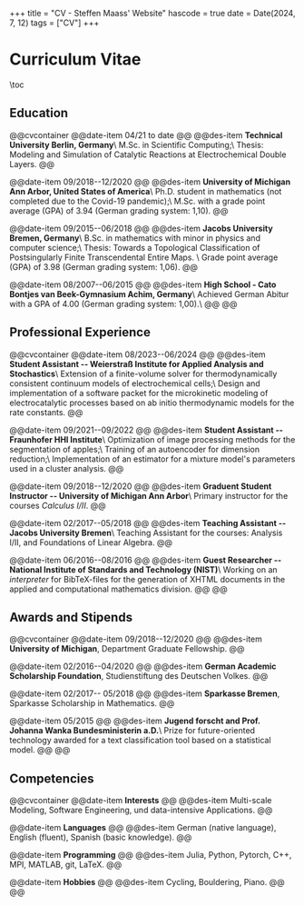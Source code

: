+++
title = "CV - Steffen Maass' Website"
hascode = true
date = Date(2024, 7, 12)
tags = ["CV"]
+++


# Curriculum Vitae

\toc

## Education

@@cvcontainer
@@date-item 
04/21 to date 
@@
@@des-item
**Technical University Berlin, Germany**\\
M.Sc. in Scientific Computing;\\
Thesis: Modeling and Simulation of Catalytic Reactions at Electrochemical Double Layers.
@@

@@date-item 
09/2018--12/2020 
@@
@@des-item
**University of Michigan Ann Arbor, United States of America**\\
Ph.D. student in mathematics (not completed due to the Covid-19 pandemic);\\
M.Sc. with a  grade point average (GPA) of 3.94 (German grading system: 1,10).
@@

@@date-item 
09/2015--06/2018 
@@
@@des-item
**Jacobs University Bremen, Germany**\\
B.Sc. in mathematics with minor in physics and computer science;\\
Thesis: Towards a Topological Classification of Postsingularly Finite Transcendental Entire Maps. \\
Grade point average (GPA) of 3.98 (German grading system: 1,06).
@@

@@date-item 
08/2007--06/2015
@@
@@des-item
**High School - Cato Bontjes van Beek-Gymnasium Achim, Germany**\\
Achieved German Abitur with a GPA of 4.00 (German grading system: 1,00).\\
@@
@@


## Professional Experience

@@cvcontainer
@@date-item 
08/2023--06/2024
@@
@@des-item
**Student Assistant -- Weierstraß Institute for Applied Analysis and Stochastics**\\
Extension of a finite-volume solver for thermodynamically consistent continuum models of electrochemical cells;\\
Design and implementation of a software packet for the microkinetic modeling of electrocatalytic processes based on ab initio thermodynamic models for the rate constants.
@@

@@date-item 
09/2021--09/2022 
@@
@@des-item
**Student Assistant -- Fraunhofer HHI Institute**\\
Optimization of image processing methods for the segmentation of apples;\\
Training of an autoencoder for dimension reduction;\\
Implementation of an estimator for a mixture model's parameters used in a cluster analysis.
@@

@@date-item 
09/2018--12/2020
@@
@@des-item
**Graduent Student Instructor -- University of Michigan Ann Arbor**\\
Primary instructor for the courses _Calculus I/II_.
@@

@@date-item 
02/2017--05/2018
@@
@@des-item
**Teaching Assistant -- Jacobs University Bremen**\\
Teaching Assistant for the courses: Analysis I/II, and Foundations of Linear Algebra.
@@

@@date-item 
06/2016--08/2016
@@
@@des-item
**Guest Researcher -- National Institute of Standards and Technology (NIST)**\\
Working on an _interpreter_ for BibTeX-files for the generation of XHTML documents in the applied and computational mathematics division.
@@
@@

## Awards and Stipends

@@cvcontainer
@@date-item 
09/2018--12/2020
@@
@@des-item
**University of Michigan**, Department Graduate Fellowship.
@@

@@date-item
02/2016--04/2020
@@
@@des-item
**German Academic Scholarship Foundation**, Studienstiftung des Deutschen Volkes.
@@

@@date-item 
02/2017-- 05/2018
@@
@@des-item
**Sparkasse Bremen**, Sparkasse Scholarship in Mathematics.
@@

@@date-item 
05/2015
@@
@@des-item
**Jugend forscht and Prof. Johanna Wanka Bundesministerin a.D.**\\
Prize for future-oriented technology awarded for a text classification tool based on a statistical model.
@@
@@

## Competencies

@@cvcontainer
@@date-item 
**Interests**
@@
@@des-item
Multi-scale Modeling, Software Engineering, und data-intensive Applications.
@@

@@date-item
**Languages**
@@
@@des-item
German (native language), English (fluent), Spanish (basic knowledge).
@@

@@date-item 
**Programming**
@@
@@des-item
Julia, Python, Pytorch, C++, MPI, MATLAB, git, LaTeX.
@@

@@date-item 
**Hobbies**
@@
@@des-item
Cycling, Bouldering, Piano.
@@
@@
